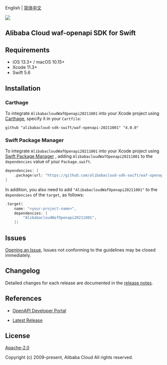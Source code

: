English | [简体中文](README-CN.md)

![](https://aliyunsdk-pages.alicdn.com/icons/AlibabaCloud.svg)

## Alibaba Cloud waf-openapi SDK for Swift

## Requirements

- iOS 13.3+ / macOS 10.15+
- Xcode 11.3+
- Swift 5.6

## Installation

### Carthage

To integrate `AlibabacloudWafOpenapi20211001` into your Xcode project using [Carthage](https://github.com/Carthage/Carthage), specify it in your `Cartfile`:

```ogdl
github "alibabacloud-sdk-swift/waf-openapi-20211001" "4.0.0"
```

### Swift Package Manager

To integrate `AlibabacloudWafOpenapi20211001` into your Xcode project using [Swift Package Manager](https://swift.org/package-manager/) , adding `AlibabacloudWafOpenapi20211001` to the `dependencies` value of your `Package.swift`.

```swift
dependencies: [
    .package(url: "https://github.com/alibabacloud-sdk-swift/waf-openapi-20211001.git", from: "4.0.0")
]
```

In addition, you also need to add `"AlibabacloudWafOpenapi20211001"` to the `dependencies` of the `target`, as follows:

```swift
.target(
    name: "<your-project-name>",
    dependencies: [
        "AlibabacloudWafOpenapi20211001",
    ])
```

## Issues

[Opening an Issue](https://github.com/alibabacloud-sdk-swift/waf-openapi-20211001/issues/new), Issues not conforming to the guidelines may be closed immediately.

## Changelog

Detailed changes for each release are documented in the [release notes](./ChangeLog.txt).

## References

* [OpenAPI Developer Portal](https://next.api.alibabacloud.com/home)
- [Latest Release](https://github.com/alibabacloud-sdk-swift/waf-openapi-20211001)

## License

[Apache-2.0](http://www.apache.org/licenses/LICENSE-2.0)

Copyright (c) 2009-present, Alibaba Cloud All rights reserved.
